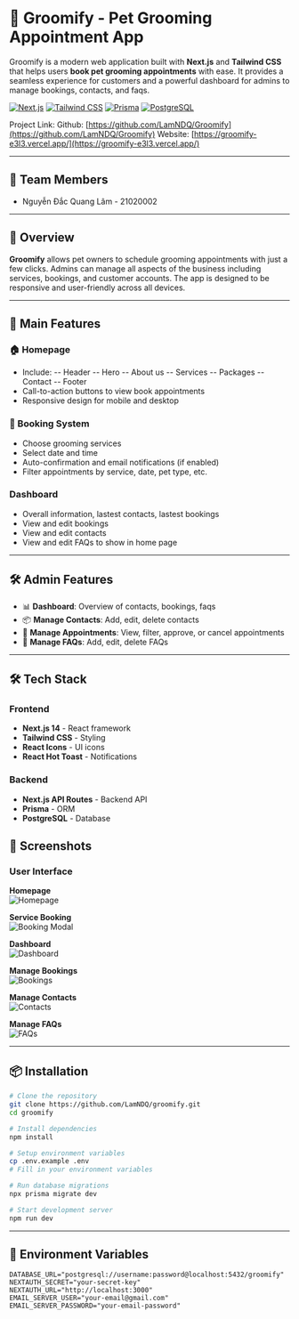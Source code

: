 # 🐾 Groomify - Pet Grooming Appointment App

Groomify is a modern web application built with **Next.js** and **Tailwind CSS** that helps users **book pet grooming appointments** with ease. It provides a seamless experience for customers and a powerful dashboard for admins to manage bookings, contacts, and faqs.

[![Next.js](https://img.shields.io/badge/Next.js-14-black)](https://nextjs.org/)
[![Tailwind CSS](https://img.shields.io/badge/Tailwind-3.0-blue)](https://tailwindcss.com/)
[![Prisma](https://img.shields.io/badge/Prisma-5.0-green)](https://www.prisma.io/)
[![PostgreSQL](https://img.shields.io/badge/PostgreSQL-Latest-blue)](https://www.postgresql.org/)

Project Link: 
Github: [https://github.com/LamNDQ/Groomify](https://github.com/LamNDQ/Groomify)
Website: [https://groomify-e3l3.vercel.app/](https://groomify-e3l3.vercel.app/)

---

## 👥 Team Members

- Nguyễn Đắc Quang Lâm - 21020002

---

## 📌 Overview

**Groomify** allows pet owners to schedule grooming appointments with just a few clicks. Admins can manage all aspects of the business including services, bookings, and customer accounts. The app is designed to be responsive and user-friendly across all devices.

---

## 🚀 Main Features

### 🏠 Homepage
- Include:
  -- Header
  -- Hero
  -- About us
  -- Services
  -- Packages
  -- Contact
  -- Footer
- Call-to-action buttons to view book appointments
- Responsive design for mobile and desktop

### 📅 Booking System
- Choose grooming services
- Select date and time
- Auto-confirmation and email notifications (if enabled)
- Filter appointments by service, date, pet type, etc.

### Dashboard
- Overall information, lastest contacts, lastest bookings
- View and edit bookings
- View and edit contacts
- View and edit FAQs to show in home page

---

## 🛠️ Admin Features

- 📊 **Dashboard**: Overview of contacts, bookings, faqs
- 📦 **Manage Contacts**: Add, edit, delete contacts
- 🧾 **Manage Appointments**: View, filter, approve, or cancel appointments
- 👥 **Manage FAQs**: Add, edit, delete FAQs

---

## 🛠️ Tech Stack

### Frontend
- **Next.js 14** - React framework
- **Tailwind CSS** - Styling
- **React Icons** - UI icons
- **React Hot Toast** - Notifications

### Backend
- **Next.js API Routes** - Backend API
- **Prisma** - ORM
- **PostgreSQL** - Database

## 📸 Screenshots

### User Interface

**Homepage**  
![Homepage](./public/screenshots/homepage.png)

**Service Booking**  
![Booking Modal](./public/screenshots/booking_modal.png)

**Dashboard**  
![Dashboard](./public/screenshots/dashboard.png)

**Manage Bookings**  
![Bookings](./public/screenshots/bookings.png)

**Manage Contacts**  
![Contacts](./public/screenshots/contacts.png)

**Manage FAQs**  
![FAQs](./public/screenshots/faqs.png)

---

## 📦 Installation

```bash
# Clone the repository
git clone https://github.com/LamNDQ/groomify.git
cd groomify

# Install dependencies
npm install

# Setup environment variables
cp .env.example .env
# Fill in your environment variables

# Run database migrations
npx prisma migrate dev

# Start development server
npm run dev
```
---

## 🔧 Environment Variables

```env
DATABASE_URL="postgresql://username:password@localhost:5432/groomify"
NEXTAUTH_SECRET="your-secret-key"
NEXTAUTH_URL="http://localhost:3000"
EMAIL_SERVER_USER="your-email@gmail.com"
EMAIL_SERVER_PASSWORD="your-email-password"
```
